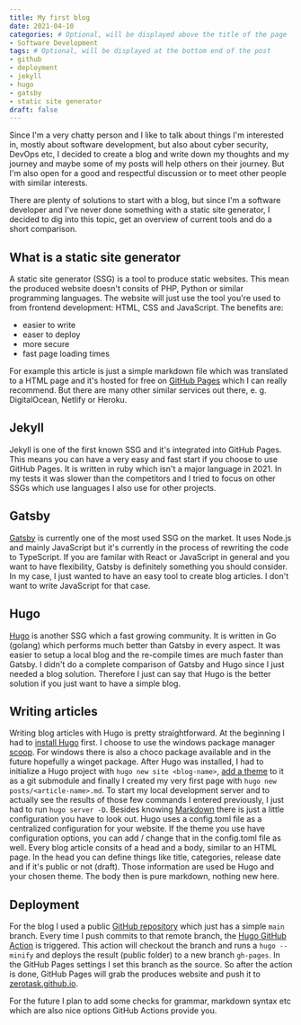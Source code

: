 ```yaml
---
title: My first blog
date: 2021-04-10
categories: # Optional, will be displayed above the title of the page
- Software Development
tags: # Optional, will be displayed at the bottom end of the post
- github
- deployment
- jekyll
- hugo
- gatsby
- static site generator
draft: false
---
```


Since I'm a very chatty person and I like to talk about things I'm interested in, mostly about software development, but also about cyber security, DevOps etc, I decided to create a blog and write down my thoughts and my journey and maybe some of my posts will help others on their journey. But I'm also open for a good and respectful discussion or to meet other people with similar interests.

There are plenty of solutions to start with a blog, but since I'm a software developer and I've never done something with a static site generator, I decided to dig into
this topic, get an overview of current tools and do a short comparison.

## What is a static site generator
A static site generator (SSG) is a tool to produce static websites. This mean the produced website doesn't consits of PHP, Python or similar programming languages.
The website will just use the tool you're used to from frontend development: HTML, CSS and JavaScript.
The benefits are:
- easier to write
- easer to deploy
- more secure
- fast page loading times

For example this article is just a simple markdown file which was translated to a HTML page and it's hosted for free on [GitHub Pages](https://docs.github.com/en/pages/getting-started-with-github-pages) which I can really recommend. But there are many other similar services out there, e. g. DigitalOcean, Netlify or Heroku.

## Jekyll
Jekyll is one of the first known SSG and it's integrated into GitHub Pages. This means you can have a very easy and fast start if you choose to use GitHub Pages.
It is written in ruby which isn't a major language in 2021.
In my tests it was slower than the competitors and I tried to focus on other SSGs which use languages I also use for other projects.

## Gatsby
[Gatsby](https://www.gatsbyjs.com/) is currently one of the most used SSG on the market. It uses Node.js and mainly JavaScript but it's currently in the process of rewriting the code to TypeScript.
If you are familar with React or JavaScript in general and you want to have flexibility, Gatsby is definitely something you should consider.
In my case, I just wanted to have an easy tool to create blog articles. I don't want to write JavaScript for that case. 

## Hugo
[Hugo](https://gohugo.io/) is another SSG which a fast growing community. It is written in Go (golang) which performs much better than Gatsby in every aspect.
It was easier to setup a local blog and the re-compile times are much faster than Gatsby.
I didn't do a complete comparison of Gatsby and Hugo since I just needed a blog solution. Therefore I just can say that Hugo is the better solution if you just want to have a simple blog.

## Writing articles
Writing blog articles with Hugo is pretty straightforward.
At the beginning I had to [install Hugo](https://gohugo.io/getting-started/installing#scoop-windows) first. I choose to use the windows package manager [scoop](https://scoop.sh). For windows there is also a choco package available and in the future hopefully a winget package.
After Hugo was installed, I had to initialize a Hugo project with `hugo new site <blog-name>`, [add a theme](https://gohugo.io/getting-started/quick-start/#step-3-add-a-theme) to it as a git submodule and
finally I created my very first page with `hugo new posts/<article-name>.md`.
To start my local development server and to actually see the results of those few commands I entered previously, I just had to run `hugo server -D`.
Besides knowing [Markdown](https://www.markdownguide.org/getting-started/) there is just a little configuration you have to look out. Hugo uses a config.toml file as a centralized configuration for your
website. If the theme you use have configuration options, you can add / change that in the config.toml file as well.
Every blog article consits of a head and a body, similar to an HTML page. In the head you can define things like title, categories, release date and if it's public or not (draft). Those information
are used be Hugo and your chosen theme. The body then is pure markdown, nothing new here.

## Deployment
For the blog I used a public [GitHub repository](https://github.com/Zerotask/zerotask.github.io) which just has a simple `main` branch. Every time I push commits to that remote branch,
the [Hugo GitHub Action](https://github.com/marketplace/actions/hugo-setup) is triggered.
This action will checkout the branch and runs a `hugo --minify` and deploys the result (public folder) to a new branch `gh-pages`.
In the GitHub Pages settings I set this branch as the source. So after the action is done, GitHub Pages will grab the produces website and push it to [zerotask.github.io](https://zerotask.github.io).

For the future I plan to add some checks for grammar, markdown syntax etc which are also nice options GitHub Actions provide you.

